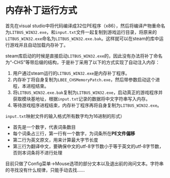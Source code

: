 # 内存补丁运行方式

首先在visual studio中将代码编译成32位PE程序（x86），然后将编译产物重命名为``LITBUS_WIN32.exe``，和``input.txt``文件一起复制到游戏运行目录，将原来的``LITBUS_WIN32.exe``命名为``LITBUS_WIN32.exe.bak``。这样就可以在steam的库中运行游戏并且自动加载内存补丁。

steam库启动的时候是直接启动``LITBUS_WIN32.exe``的，因此没有办法将补丁命名为“-CHS”等带后缀的结构，于是补丁采用了以下的方式实现了自动注入内存：

1. 用户通过steam运行的``LITBUS_WIN32.exe``是内存补丁程序。
2. 内存补丁将自身复制为``LBEE_CHSMemoryPatch.exe``，然后带参数启动这个进程，本进程结束。
3. 将``LITBUS_WIN32.exe.bak``复制为``LITBUS_WIN32.exe``，启动真正的游戏程序并获取模块基地址，根据``input.txt``记录的数据将中文字符串写入内存。
4. 等待游戏程序进程结束，内存补丁程序再将自身复制为``LITBUS_WIN32.exe``。

``input.txt``映射文件的输入格式所有数字均为16进制的形式）
* 首先是一个数字，代表词条数目
* 每个词条占三行，第一行有一个数字，为词条所在**PE文件偏移**
* 第二行为英文原文，用来计算最大字节长度
* 第三行为翻译中文，要确保中文的utf-8字节数小于等于英文的utf-8字节数，否则本词条将不进行处理

目前只做了Config菜单->Mouse选项的部分文本以及退出前的询问文本。字符串的寻找没有什么规律，只能手动去找……